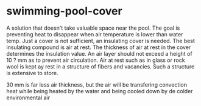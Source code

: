 # swimming-pool-cover
 A solution that doesn't take valuable space near the pool.
 The goal is preventing heat to disappear when air temperature is lower than water temp.
 Just a cover is not sufficient, an insulating cover is needed.
 The best insulating compound is air at rest.
 The thickness of air at rest in the cover determines the insulation value.
 An air layer should not exceed a height of 10 ? mm as to prevent air circulation.
 Air at rest such as in glass or rock wool is kept ay rest in a structure of fibers and vacancies.
 Such a structure is extensive to store.
 
30 mm is far less air thickness, but the air will be transfering convection heat while being heated by the water and being cooled down by de colder environmental air
